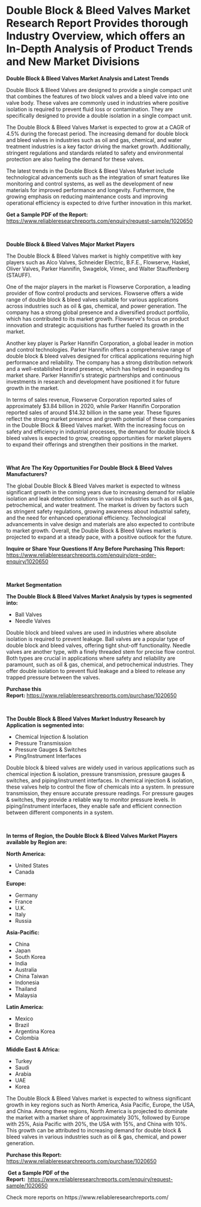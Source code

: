 <p><h1>Double Block & Bleed Valves Market Research Report Provides thorough Industry Overview, which offers an In-Depth Analysis of Product Trends and New Market Divisions</h1></p><p><strong>Double Block & Bleed Valves Market Analysis and Latest Trends</strong></p>
<p><p>Double Block & Bleed Valves are designed to provide a single compact unit that combines the features of two block valves and a bleed valve into one valve body. These valves are commonly used in industries where positive isolation is required to prevent fluid loss or contamination. They are specifically designed to provide a double isolation in a single compact unit.</p><p>The Double Block & Bleed Valves Market is expected to grow at a CAGR of 4.5% during the forecast period. The increasing demand for double block and bleed valves in industries such as oil and gas, chemical, and water treatment industries is a key factor driving the market growth. Additionally, stringent regulations and standards related to safety and environmental protection are also fueling the demand for these valves.</p><p>The latest trends in the Double Block & Bleed Valves Market include technological advancements such as the integration of smart features like monitoring and control systems, as well as the development of new materials for improved performance and longevity. Furthermore, the growing emphasis on reducing maintenance costs and improving operational efficiency is expected to drive further innovation in this market.</p></p>
<p><strong>Get a Sample PDF of the Report:&nbsp;</strong> <a href="https://www.reliableresearchreports.com/enquiry/request-sample/1020650">https://www.reliableresearchreports.com/enquiry/request-sample/1020650</a></p>
<p>&nbsp;</p>
<p><strong>Double Block & Bleed Valves Major Market Players</strong></p>
<p><p>The Double Block & Bleed Valves market is highly competitive with key players such as Alco Valves, Schneider Electric, B.F.E., Flowserve, Haskel, Oliver Valves, Parker Hannifin, Swagelok, Vimec, and Walter Stauffenberg (STAUFF).</p><p>One of the major players in the market is Flowserve Corporation, a leading provider of flow control products and services. Flowserve offers a wide range of double block & bleed valves suitable for various applications across industries such as oil & gas, chemical, and power generation. The company has a strong global presence and a diversified product portfolio, which has contributed to its market growth. Flowserve's focus on product innovation and strategic acquisitions has further fueled its growth in the market.</p><p>Another key player is Parker Hannifin Corporation, a global leader in motion and control technologies. Parker Hannifin offers a comprehensive range of double block & bleed valves designed for critical applications requiring high performance and reliability. The company has a strong distribution network and a well-established brand presence, which has helped in expanding its market share. Parker Hannifin's strategic partnerships and continuous investments in research and development have positioned it for future growth in the market.</p><p>In terms of sales revenue, Flowserve Corporation reported sales of approximately $3.84 billion in 2020, while Parker Hannifin Corporation reported sales of around $14.32 billion in the same year. These figures reflect the strong market presence and growth potential of these companies in the Double Block & Bleed Valves market. With the increasing focus on safety and efficiency in industrial processes, the demand for double block & bleed valves is expected to grow, creating opportunities for market players to expand their offerings and strengthen their positions in the market.</p></p>
<p>&nbsp;</p>
<p><strong>What Are The Key Opportunities For Double Block & Bleed Valves Manufacturers?</strong></p>
<p><p>The global Double Block & Bleed Valves market is expected to witness significant growth in the coming years due to increasing demand for reliable isolation and leak detection solutions in various industries such as oil & gas, petrochemical, and water treatment. The market is driven by factors such as stringent safety regulations, growing awareness about industrial safety, and the need for enhanced operational efficiency. Technological advancements in valve design and materials are also expected to contribute to market growth. Overall, the Double Block & Bleed Valves market is projected to expand at a steady pace, with a positive outlook for the future.</p></p>
<p><strong>Inquire or Share Your Questions If Any Before Purchasing This Report:</strong> <a href="https://www.reliableresearchreports.com/enquiry/pre-order-enquiry/1020650">https://www.reliableresearchreports.com/enquiry/pre-order-enquiry/1020650</a></p>
<p>&nbsp;</p>
<p><strong>Market Segmentation</strong></p>
<p><strong>The Double Block & Bleed Valves Market Analysis by types is segmented into:</strong></p>
<p><ul><li>Ball Valves</li><li>Needle Valves</li></ul></p>
<p><p>Double block and bleed valves are used in industries where absolute isolation is required to prevent leakage. Ball valves are a popular type of double block and bleed valves, offering tight shut-off functionality. Needle valves are another type, with a finely threaded stem for precise flow control. Both types are crucial in applications where safety and reliability are paramount, such as oil & gas, chemical, and petrochemical industries. They offer double isolation to prevent fluid leakage and a bleed to release any trapped pressure between the valves.</p></p>
<p><strong>Purchase this Report:&nbsp;</strong><a href="https://www.reliableresearchreports.com/purchase/1020650">https://www.reliableresearchreports.com/purchase/1020650</a></p>
<p>&nbsp;</p>
<p><strong>The Double Block & Bleed Valves Market Industry Research by Application is segmented into:</strong></p>
<p><ul><li>Chemical Injection & Isolation</li><li>Pressure Transmission</li><li>Pressure Gauges & Switches</li><li>Ping/Instrument Interfaces</li></ul></p>
<p><p>Double block & bleed valves are widely used in various applications such as chemical injection & isolation, pressure transmission, pressure gauges & switches, and piping/instrument interfaces. In chemical injection & isolation, these valves help to control the flow of chemicals into a system. In pressure transmission, they ensure accurate pressure readings. For pressure gauges & switches, they provide a reliable way to monitor pressure levels. In piping/instrument interfaces, they enable safe and efficient connection between different components in a system.</p></p>
<p>&nbsp;</p>
<p><strong>In terms of Region, the Double Block & Bleed Valves Market Players available by Region are:</strong></p>
<p>
    <p> <strong> North America: </strong>
        <ul>
            <li>United States</li>
            <li>Canada</li>
        </ul>
        </p> 
    <p> <strong> Europe: </strong>
        <ul>
            <li>Germany</li>
            <li>France</li>
            <li>U.K.</li>
            <li>Italy</li>
            <li>Russia</li>
        </ul>
        </p> 
    <p> <strong> Asia-Pacific: </strong>
        <ul>
            <li>China</li>
            <li>Japan</li>
            <li>South Korea</li>
            <li>India</li>
            <li>Australia</li>
            <li>China Taiwan</li>
            <li>Indonesia</li>
            <li>Thailand</li>
            <li>Malaysia</li>
        </ul>
        </p> 
    <p> <strong> Latin America: </strong>
        <ul>
            <li>Mexico</li>
            <li>Brazil</li>
            <li>Argentina Korea</li>
            <li>Colombia</li>
        </ul>
        </p> 
    <p> <strong> Middle East & Africa: </strong>
        <ul>
            <li>Turkey</li>
            <li>Saudi</li>
            <li>Arabia</li>
            <li>UAE</li>
            <li>Korea</li>
        </ul>
    </p>
    </p>
<p><p>The Double Block & Bleed Valves market is expected to witness significant growth in key regions such as North America, Asia Pacific, Europe, the USA, and China. Among these regions, North America is projected to dominate the market with a market share of approximately 30%, followed by Europe with 25%, Asia Pacific with 20%, the USA with 15%, and China with 10%. This growth can be attributed to increasing demand for double block & bleed valves in various industries such as oil & gas, chemical, and power generation.</p></p>
<p><strong>Purchase this Report: </strong><a href="https://www.reliableresearchreports.com/purchase/1020650">https://www.reliableresearchreports.com/purchase/1020650</a></p>
<p>&nbsp;<strong>Get a Sample PDF of the Report:&nbsp;&nbsp;</strong><a href="https://www.reliableresearchreports.com/enquiry/request-sample/1020650">https://www.reliableresearchreports.com/enquiry/request-sample/1020650</a></p>
<p><strong></strong></p>
<p>Check more reports on https://www.reliableresearchreports.com/</p>